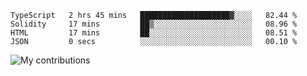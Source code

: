 <!--START_SECTION:waka-->

```text
TypeScript   2 hrs 45 mins   ████████████████████▓░░░░   82.44 %
Solidity     17 mins         ██▒░░░░░░░░░░░░░░░░░░░░░░   08.96 %
HTML         17 mins         ██░░░░░░░░░░░░░░░░░░░░░░░   08.51 %
JSON         0 secs          ░░░░░░░░░░░░░░░░░░░░░░░░░   00.10 %
```

<!--END_SECTION:waka-->
<img src="https://github-readme-streak-stats.herokuapp.com/?user=pahas&theme=white" alt="My contributions" />
